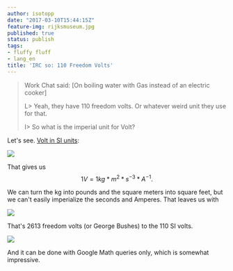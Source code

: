 ```yaml
---
author: isotopp
date: "2017-03-10T15:44:15Z"
feature-img: rijksmuseum.jpg
published: true
status: publish
tags:
- fluffy fluff
- lang_en
title: 'IRC so: 110 Freedom Volts'
---
```

> Work Chat said: [On boiling water with Gas instead of an electric cooker]
>
> L\> Yeah, they have 110 freedom volts. Or whatever weird unit they use for that.
>
> I\> So what is the imperial unit for Volt?

Let's see.
[Volt in SI units](https://www.google.nl/webhp#q=volt+in+si+units):

[![](https://blog.koehntopp.info/uploads/2017/03/Screen-Shot-2017-03-10-at-15.38.39.png)](https://www.google.nl/webhp#q=volt+in+si+units)

That gives us
$$
1V = 1 kg * m^2 * s^{-3} * A^{-1}.
$$

We can turn the kg into pounds and the square meters into square feet, but
we can't easily imperialize the seconds and Amperes. That leaves us with

[![](https://blog.koehntopp.info/uploads/2017/03/Screen-Shot-2017-03-10-at-15.41.49.png)](https://www.google.nl/search#q=1+pound+(sq+ft)+(s^-3)+(A^-1)+in+volt)

That's 2613 freedom volts (or George Bushes) to the 110 SI volts.

[![](https://blog.koehntopp.info/uploads/2017/03/Screen-Shot-2017-03-10-at-15.44.20.png)](https://www.google.nl/webhp#q=110+volt+/+0.0421)

And it can be done with Google Math queries only, which is somewhat
impressive.
